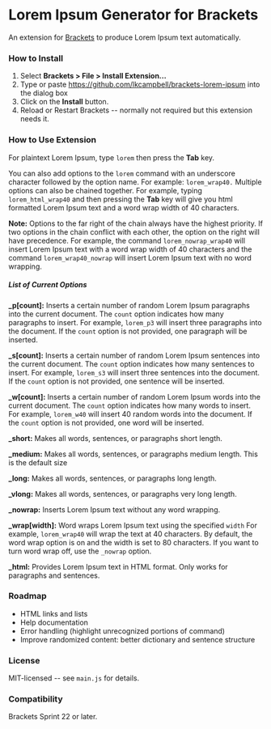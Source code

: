 # Lorem Ipsum Generator for Brackets
An extension for [Brackets](https://github.com/adobe/brackets/) to produce
Lorem Ipsum text automatically.

### How to Install
1. Select **Brackets > File > Install Extension...**
2. Type or paste https://github.com/lkcampbell/brackets-lorem-ipsum into the
dialog box
3. Click on the **Install** button.
4. Reload or Restart Brackets -- normally not required but this extension
needs it.

### How to Use Extension
For plaintext Lorem Ipsum, type `lorem` then press the **Tab** key.

You can also add options to the `lorem` command with an underscore character
followed by the option name. For example: `lorem_wrap40.` Multiple options
can also be chained together. For example, typing `lorem_html_wrap40` and
then pressing the **Tab** key will give you html formatted Lorem Ipsum text
and a word wrap width of 40 characters.

**Note:** Options to the far right of the chain always have the highest
priority. If two options in the chain conflict with each other, the option
on the right will have precedence. For example, the command `lorem_nowrap_wrap40`
will insert Lorem Ipsum text with a word wrap width of 40 characters and the
command `lorem_wrap40_nowrap` will insert Lorem Ipsum text with no word wrapping.

##### List of Current Options
**_p[count]:** Inserts a certain number of random Lorem Ipsum paragraphs into
the current document.  The `count` option indicates how many paragraphs to insert.
For example, `lorem_p3` will insert three paragraphs into the document.
If the `count` option is not provided, one paragraph will be inserted.

**_s[count]:** Inserts a certain number of random Lorem Ipsum sentences into
the current document.  The `count` option indicates how many sentences to insert.
For example, `lorem_s3` will insert three sentences into the document.
If the `count` option is not provided, one sentence will be inserted.

**_w[count]:** Inserts a certain number of random Lorem Ipsum words into the
current document.  The `count` option indicates how many words to insert.
For example, `lorem_w40` will insert 40 random words into the document. If
the `count` option is not provided, one word will be inserted.

**_short:** Makes all words, sentences, or paragraphs short length.

**_medium:** Makes all words, sentences, or paragraphs medium length.
This is the default size

**_long:** Makes all words, sentences, or paragraphs long length.

**_vlong:** Makes all words, sentences, or paragraphs very long length.

**_nowrap:** Inserts Lorem Ipsum text without any word wrapping.

**_wrap[width]:** Word wraps Lorem Ipsum text using the specified `width`
For example, `lorem_wrap40` will wrap the text at 40 characters.  By default,
the word wrap option is on and the width is set to 80 characters.  If you want
to turn word wrap off, use the `_nowrap` option.

**_html:** Provides Lorem Ipsum text in HTML format.  Only works for paragraphs
and sentences.

### Roadmap

* HTML links and lists
* Help documentation
* Error handling (highlight unrecognized portions of command)
* Improve randomized content: better dictionary and sentence structure

### License
MIT-licensed -- see `main.js` for details.

### Compatibility
Brackets Sprint 22 or later.
